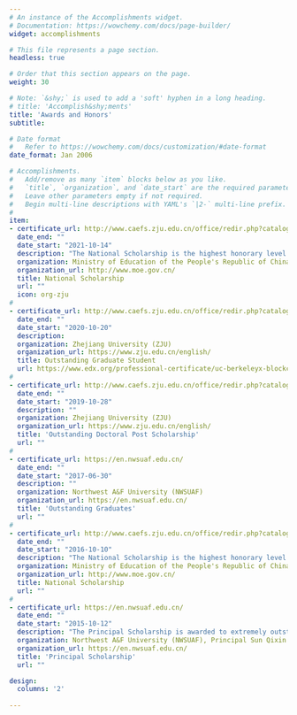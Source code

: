 ```yaml
---
# An instance of the Accomplishments widget.
# Documentation: https://wowchemy.com/docs/page-builder/
widget: accomplishments

# This file represents a page section.
headless: true

# Order that this section appears on the page.
weight: 30

# Note: `&shy;` is used to add a 'soft' hyphen in a long heading.
# title: 'Accomplish&shy;ments'
title: 'Awards and Honors'
subtitle:

# Date format
#   Refer to https://wowchemy.com/docs/customization/#date-format
date_format: Jan 2006

# Accomplishments.
#   Add/remove as many `item` blocks below as you like.
#   `title`, `organization`, and `date_start` are the required parameters.
#   Leave other parameters empty if not required.
#   Begin multi-line descriptions with YAML's `|2-` multi-line prefix.
#
item:
- certificate_url: http://www.caefs.zju.edu.cn/office/redir.php?catalog_id=1291&object_id=189473
  date_end: ""
  date_start: "2021-10-14"
  description: "The National Scholarship is the highest honorary level of national scholarship that a student can receive."
  organization: Ministry of Education of the People's Republic of China
  organization_url: http://www.moe.gov.cn/
  title: National Scholarship
  url: ""
  icon: org-zju
# 
- certificate_url: http://www.caefs.zju.edu.cn/office/redir.php?catalog_id=1291&object_id=160297
  date_end: ""
  date_start: "2020-10-20"
  description: 
  organization: Zhejiang University (ZJU)
  organization_url: https://www.zju.edu.cn/english/
  title: Outstanding Graduate Student
  url: https://www.edx.org/professional-certificate/uc-berkeleyx-blockchain-fundamentals
#
- certificate_url: http://www.caefs.zju.edu.cn/office/redir.php?catalog_id=1436&object_id=146002
  date_end: ""
  date_start: "2019-10-28"
  description: ""
  organization: Zhejiang University (ZJU)
  organization_url: https://www.zju.edu.cn/english/
  title: 'Outstanding Doctoral Post Scholarship'
  url: ""
#
- certificate_url: https://en.nwsuaf.edu.cn/
  date_end: ""
  date_start: "2017-06-30"
  description: ""
  organization: Northwest A&F University (NWSUAF)
  organization_url: https://en.nwsuaf.edu.cn/
  title: 'Outstanding Graduates'
  url: ""
#
- certificate_url: http://www.caefs.zju.edu.cn/office/redir.php?catalog_id=1291&object_id=189473
  date_end: ""
  date_start: "2016-10-10"
  description: "The National Scholarship is the highest honorary level of national scholarship that a student can receive."
  organization: Ministry of Education of the People's Republic of China
  organization_url: http://www.moe.gov.cn/
  title: National Scholarship
  url: ""
#
- certificate_url: https://en.nwsuaf.edu.cn/
  date_end: ""
  date_start: "2015-10-12"
  description: "The Principal Scholarship is awarded to extremely outstanding students of NWSUAF, and funded by Principal Sun Qixin."
  organization: Northwest A&F University (NWSUAF), Principal Sun Qixin
  organization_url: https://en.nwsuaf.edu.cn/
  title: 'Principal Scholarship'
  url: ""

design:
  columns: '2' 
  
---
```

